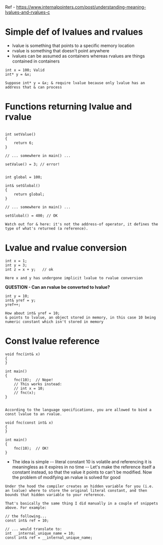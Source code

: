 Ref - https://www.internalpointers.com/post/understanding-meaning-lvalues-and-rvalues-c

# Simple def of lvalues and rvalues
- lvalue is something that points to a specific memory location
- rvalue is something that doesn't point anywhere
- lvalues can be assumed as containers whereas rvalues are things contained in containers

```
int x = 100; Valid
int* y = &x;

Suppose int* y = &x; & require lvalue because only lvalue has an address that & can process

```
# Functions returning lvalue and rvalue

```

int setValue()
{
    return 6;
}

// ... somewhere in main() ...

setValue() = 3; // error!


int global = 100;

int& setGlobal()
{
    return global;    
}

// ... somewhere in main() ...

setGlobal() = 400; // OK

Watch out for & here: it's not the address-of operator, it defines the type of what's returned (a reference).
```

# Lvalue and rvalue conversion

```
int x = 1;
int y = 3;
int z = x + y;   // ok

Here x and y has undergone implicit lvalue to rvalue conversion
```
**QUESTION - Can an rvalue be converted to lvalue?**
```
int y = 10;
int& yref = y;
yref++;

How about int& yref = 10;
& points to lvalue, an object stored in memory, in this case 10 being numeric constant which isn't stored in memory
```

# Const lvalue reference

```
void fnc(int& x)
{
}

int main()
{
    fnc(10);  // Nope!
    // This works instead:
    // int x = 10;
    // fnc(x);
}


According to the language specifications, you are allowed to bind a const lvalue to an rvalue.

void fnc(const int& x)
{
}

int main()
{
    fnc(10);  // OK!
}
```

- The idea is simple
  -- literal constant 10 is volatile and referencing it is meaningless as it expires in no time
  -- Let's make the reference itself a constant instead, so that the value it points to can't be modified. Now the problem of modifying an rvalue is solved for good

```
Under the hood the compiler creates an hidden variable for you (i.e. an lvalue) where to store the original literal constant, and then bounds that hidden variable to your reference.

That's basically the same thing I did manually in a couple of snippets above. For example:

// the following...
const int& ref = 10;

// ... would translate to:
int __internal_unique_name = 10;
const int& ref = __internal_unique_name;

```
